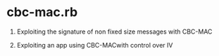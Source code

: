 # cbc-mac.rb

1. Exploiting the signature of non fixed size messages with CBC-MAC

2. Exploiting an app using CBC-MACwith control over IV
